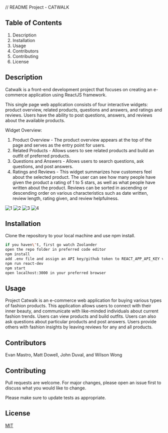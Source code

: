 // README
Project - CATWALK

## Table of Contents
  1. Description
  2. Installation
  3. Usage
  4. Contributors
  5. Contributing
  6. License

## Description

Catwalk is a front-end development project that focuses on creating an e-commerce application using ReactJS framework.

This single page web application consists of four interactive widgets: product overview, related products, questions and answers, and ratings and reviews. Users have the ability to post questions, answers, and reviews about the available products. 

Widget Overview:
  1. Product Overview - The product overview appears at the top of the page and serves as the entry point for users. 
  2. Related Products - Allows users to see related products and build an outfit of preferred products.
  3. Questions and Answers - Allows users to search questions, ask questions, and post answers.
  4. Ratings and Reviews - This widget summarizes how customers feel about the selected product. The user can see how many people have given the product a rating of 1 to 5 stars, as well as what people have written about the product. Reviews can be sorted in ascending or descending order on various characteristics such as date written, review length, rating given, and review helpfulness. 

![1](https://user-images.githubusercontent.com/59815226/147178143-831987d6-2b39-4db9-b34b-8545e6cd5b7d.png)
![2](https://user-images.githubusercontent.com/59815226/147178145-16fd8c8b-28d8-4cf9-9d4e-4ff3afd58321.png)
![3](https://user-images.githubusercontent.com/59815226/147178151-a5eb9879-bcfc-4b85-947b-276dc47fb0db.png)
![4](https://user-images.githubusercontent.com/59815226/147178159-2087001b-a959-44c0-a112-67b4ff0730f2.png)


## Installation

Clone the repository to your local machine and use npm install.

```bash
if you haven\'t, first go watch Zoolander
open the repo folder in preferred code editor
npm install
add .env file and assign an API key/github token to REACT_APP_API_KEY variable
npm run react-dev
npm start
open localhost:3000 in your preferred browser
```

## Usage

Project Catwalk is an e-commerce web application for buying various types of fashion products.  This application allows users to connect with their inner beauty, and communicate with like-minded individuals about current fashion trends.  Users can view products and build outfits. Users can also ask questions about particular products and post answers.  Users provide others with fashion insights by leaving reviews for any and all products.

## Contributors

Evan Mastro, Matt Dowell, John Duval, and Wilson Wong 

## Contributing
Pull requests are welcome. For major changes, please open an issue first to discuss what you would like to change.

Please make sure to update tests as appropriate.

## License
[MIT](https://choosealicense.com/licenses/mit/)
